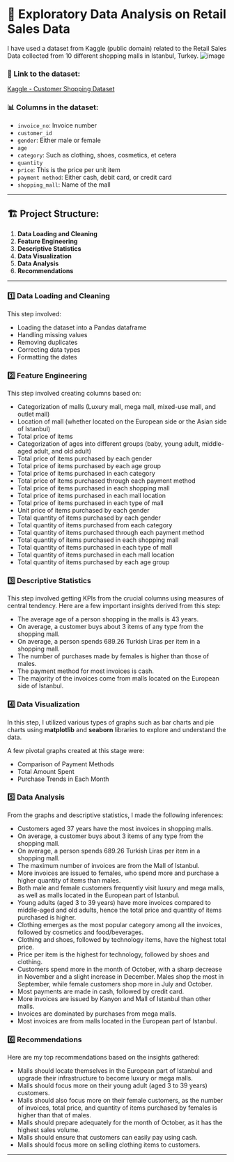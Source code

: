 # 🛒 Exploratory Data Analysis on Retail Sales Data

I have used a dataset from Kaggle (public domain) related to the Retail Sales Data collected from 10 different shopping malls in Istanbul, Turkey.
![image](https://github.com/user-attachments/assets/06136fa9-8b72-44a1-93d5-1b0d1b0cc888)


### 📁 Link to the dataset:
[Kaggle - Customer Shopping Dataset](https://www.kaggle.com/datasets/mehmettahiraslan/customer-shopping-dataset)

### 📊 Columns in the dataset:
- `invoice_no`: Invoice number
- `customer_id`
- `gender`: Either male or female
- `age`
- `category`: Such as clothing, shoes, cosmetics, et cetera
- `quantity`
- `price`: This is the price per unit item
- `payment method`: Either cash, debit card, or credit card
- `shopping_mall`: Name of the mall

---

## 🏗️ Project Structure:
1. **Data Loading and Cleaning**
2. **Feature Engineering**
3. **Descriptive Statistics**
4. **Data Visualization**
5. **Data Analysis**
6. **Recommendations**

---

### 1️⃣ Data Loading and Cleaning
This step involved:
- Loading the dataset into a Pandas dataframe
- Handling missing values
- Removing duplicates
- Correcting data types
- Formatting the dates

### 2️⃣ Feature Engineering
This step involved creating columns based on:
- Categorization of malls (Luxury mall, mega mall, mixed-use mall, and outlet mall)
- Location of mall (whether located on the European side or the Asian side of Istanbul)
- Total price of items
- Categorization of ages into different groups (baby, young adult, middle-aged adult, and old adult)
- Total price of items purchased by each gender
- Total price of items purchased by each age group
- Total price of items purchased in each category
- Total price of items purchased through each payment method
- Total price of items purchased in each shopping mall
- Total price of items purchased in each mall location
- Total price of items purchased in each type of mall
- Unit price of items purchased by each gender
- Total quantity of items purchased by each gender
- Total quantity of items purchased from each category
- Total quantity of items purchased through each payment method
- Total quantity of items purchased in each shopping mall
- Total quantity of items purchased in each type of mall
- Total quantity of items purchased in each mall location
- Total quantity of items purchased by each age group

### 3️⃣ Descriptive Statistics
This step involved getting KPIs from the crucial columns using measures of central tendency. Here are a few important insights derived from this step:
- The average age of a person shopping in the malls is 43 years.
- On average, a customer buys about 3 items of any type from the shopping mall.
- On average, a person spends 689.26 Turkish Liras per item in a shopping mall.
- The number of purchases made by females is higher than those of males.
- The payment method for most invoices is cash.
- The majority of the invoices come from malls located on the European side of Istanbul.

### 4️⃣ Data Visualization
In this step, I utilized various types of graphs such as bar charts and pie charts using **matplotlib** and **seaborn** libraries to explore and understand the data.

A few pivotal graphs created at this stage were:
- Comparison of Payment Methods
- Total Amount Spent
- Purchase Trends in Each Month

### 5️⃣ Data Analysis
From the graphs and descriptive statistics, I made the following inferences:
- Customers aged 37 years have the most invoices in shopping malls.
- On average, a customer buys about 3 items of any type from the shopping mall.
- On average, a person spends 689.26 Turkish Liras per item in a shopping mall.
- The maximum number of invoices are from the Mall of Istanbul.
- More invoices are issued to females, who spend more and purchase a higher quantity of items than males.
- Both male and female customers frequently visit luxury and mega malls, as well as malls located in the European part of Istanbul.
- Young adults (aged 3 to 39 years) have more invoices compared to middle-aged and old adults, hence the total price and quantity of items purchased is higher.
- Clothing emerges as the most popular category among all the invoices, followed by cosmetics and food/beverages.
- Clothing and shoes, followed by technology items, have the highest total price.
- Price per item is the highest for technology, followed by shoes and clothing.
- Customers spend more in the month of October, with a sharp decrease in November and a slight increase in December. Males shop the most in September, while female customers shop more in July and October.
- Most payments are made in cash, followed by credit card.
- More invoices are issued by Kanyon and Mall of Istanbul than other malls.
- Invoices are dominated by purchases from mega malls.
- Most invoices are from malls located in the European part of Istanbul.

### 6️⃣ Recommendations
Here are my top recommendations based on the insights gathered:
- Malls should locate themselves in the European part of Istanbul and upgrade their infrastructure to become luxury or mega malls.
- Malls should focus more on their young adult (aged 3 to 39 years) customers.
- Malls should also focus more on their female customers, as the number of invoices, total price, and quantity of items purchased by females is higher than that of males.
- Malls should prepare adequately for the month of October, as it has the highest sales volume.
- Malls should ensure that customers can easily pay using cash.
- Malls should focus more on selling clothing items to customers.

---


